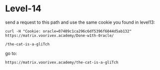 # Level-14

send a request to this path and use the same cookie you found in level13:

```text
curl -H "Cookie: oracle=07409c1ca296c6df5396f6044d5ab132" https://matrix.voorivex.academy/Done-w1th-0racle/

/the-cat-is-a-gliTch
```

go to:

```text
https://matrix.voorivex.academy/the-cat-is-a-gliTch
```
